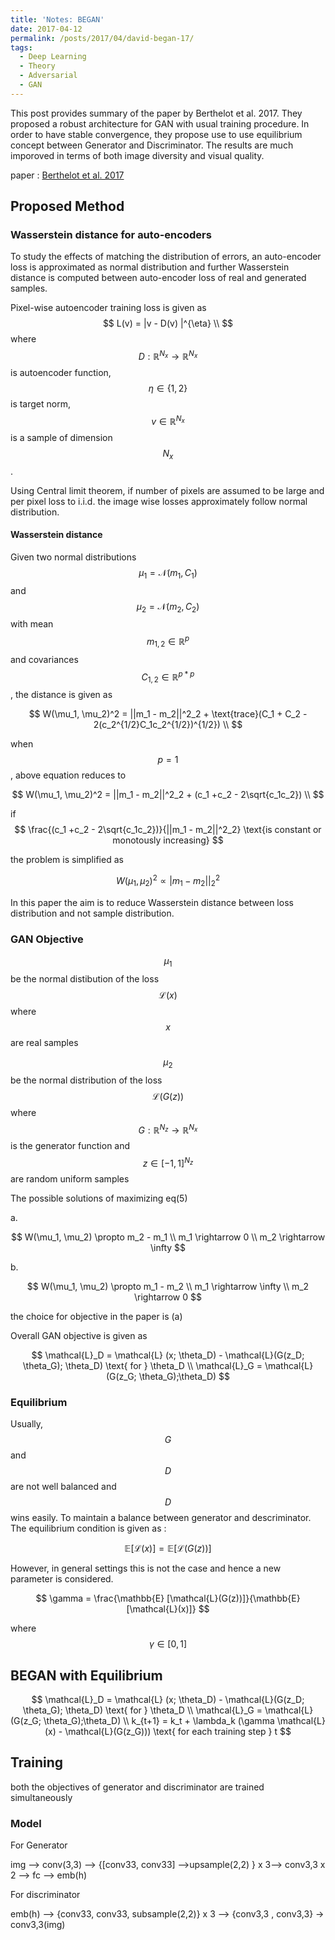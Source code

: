 ```yaml
---
title: 'Notes: BEGAN'
date: 2017-04-12
permalink: /posts/2017/04/david-began-17/
tags:
  - Deep Learning
  - Theory
  - Adversarial
  - GAN
---
```

 
This post provides summary of the paper by Berthelot et al. 2017. They proposed a robust architecture for GAN with usual training procedure. In order to have stable convergence, they propose use to use equilibrium concept between Generator and Discriminator. The results are much imporoved in terms of both image diversity and visual quality. 

paper : [Berthelot et al. 2017](https://arxiv.org/abs/1703.10717)

## Proposed Method 

### Wasserstein distance for auto-encoders

To study the effects of matching the distribution of errors, an auto-encoder loss is approximated as normal distribution and further Wasserstein distance is computed between auto-encoder loss of real and generated samples. 

Pixel-wise autoencoder training loss is given as 
$$
L(v) = |v - D(v) |^{\eta} \\
$$
where $$D: \mathbb{R} ^{N_x} \rightarrow \mathbb{R}^{N_x}$$ is autoencoder function, $$\eta \in \{1,2\}$$ is target norm, $$v \in \mathbb{R}^{N_x}$$ is a sample of dimension $$N_x$$ .

Using Central limit theorem,  if number of pixels are assumed to be large and per pixel loss to i.i.d. the image wise losses approximately follow  normal distribution. 

#### Wasserstein distance 

Given two normal distributions $$\mu_1  = \mathcal{N}(m_1, C_1)$$ and $$\mu_2  = \mathcal{N}(m_2, C_2) $$ with mean $$m_{1,2} \in \mathbb{R}^p$$ and covariances $$C_{1,2} \in \mathbb{R}^{p*p}$$ , the distance is given as 

$$
W(\mu_1, \mu_2)^2 = ||m_1 - m_2||^2_2 + \text{trace}(C_1 + C_2  - 2(c_2^{1/2}C_1c_2^{1/2})^{1/2}) \\
$$

when $$p=1$$ , above equation reduces to 

$$
W(\mu_1, \mu_2)^2 = ||m_1 - m_2||^2_2 + (c_1 +c_2 - 2\sqrt{c_1c_2}) \\
$$

if 
$$ 
\frac{(c_1 +c_2 - 2\sqrt{c_1c_2})}{||m_1 - m_2||^2_2} \text{is constant or monotously increasing} 
$$

the problem is simplified as 

$$
W(\mu_1, \mu_2)^2 \propto |m_1 - m_2||^2_2
$$

In this paper the aim is to reduce Wasserstein distance between loss distribution and not sample distribution.

### GAN Objective

$$\mu_1$$ be the normal distibution of the loss $$\mathcal{L}(x)$$ where $$x$$ are real samples 

$$\mu_2$$ be the normal distribution of the loss $$\mathcal{L}(G(z))$$ where $$G : \mathbb{R}^{N_z} \rightarrow \mathbb{R}^{N_x}$$ is the generator function and $$z \in [-1, 1]^{N_z}$$ are random uniform samples 

 The possible solutions of maximizing eq(5)

a.

$$
W(\mu_1, \mu_2) \propto m_2 - m_1 \\
m_1 \rightarrow 0 \\
m_2 \rightarrow \infty
$$

b.

$$
W(\mu_1, \mu_2) \propto m_1 - m_2 \\
m_1 \rightarrow \infty \\
m_2 \rightarrow 0
$$

the choice for objective in the paper is (a) 

Overall GAN objective is given as 

$$
\mathcal{L}_D = \mathcal{L} (x; \theta_D) - \mathcal{L}(G(z_D; \theta_G); \theta_D) \text{   for } \theta_D \\
\mathcal{L}_G = \mathcal{L}(G(z_G; \theta_G);\theta_D)
$$

### Equilibrium

Usually, $$G$$ and $$D$$ are not well balanced and $$D$$ wins easily.  To maintain a balance between generator and descriminator. The equilibrium condition is given as :

$$
\mathbb{E} [\mathcal{L}(x)]  = \mathbb{E} [\mathcal{L}(G(z))]
$$

However, in general settings this is not the case and hence a new parameter is considered. 

$$
\gamma = \frac{\mathbb{E} [\mathcal{L}(G(z))]}{\mathbb{E} [\mathcal{L}(x)]}
$$

where $$\gamma \in [0,1]$$

## BEGAN with Equilibrium

$$
\mathcal{L}_D = \mathcal{L} (x; \theta_D) - \mathcal{L}(G(z_D; \theta_G); \theta_D) \text{   for } \theta_D \\
\mathcal{L}_G = \mathcal{L}(G(z_G; \theta_G);\theta_D) \\
k_{t+1} = k_t + \lambda_k (\gamma \mathcal{L}(x) - \mathcal{L}(G(z_G))) \text{  for each training step } t
$$

## Training

both the objectives of generator and discriminator are trained simultaneously 



### Model 

For Generator 

img —> conv(3,3) —> {[conv33, conv33] —>upsample(2,2) } x 3—> conv3,3 x 2 —> fc  —> emb(h)



For discriminator 

emb(h) —> {conv33, conv33, subsample(2,2)} x 3 —> {conv3,3 , conv3,3} -> conv3,3(img)

